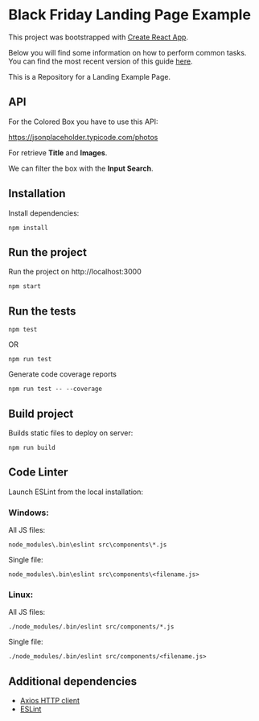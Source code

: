 # Black Friday Landing Page Example

This project was bootstrapped with [Create React App](https://github.com/facebookincubator/create-react-app).

Below you will find some information on how to perform common tasks.<br>
You can find the most recent version of this guide [here](https://github.com/facebookincubator/create-react-app/blob/master/packages/react-scripts/template/README.md).

This is a Repository for a Landing Example Page.

## API

For the Colored Box you have to use this API:

https://jsonplaceholder.typicode.com/photos

For retrieve __Title__ and __Images__.

We can filter the box with the __Input Search__.

## Installation

Install dependencies:

    npm install

## Run the project

Run the project on http://localhost:3000

    npm start

## Run the tests

    npm test

OR

    npm run test

Generate code coverage reports

    npm run test -- --coverage

## Build project

Builds static files to deploy on server:

    npm run build

## Code Linter

Launch ESLint from the local installation:

### Windows:

All JS files:

    node_modules\.bin\eslint src\components\*.js

Single file:

    node_modules\.bin\eslint src\components\<filename.js>

### Linux:

All JS files:

    ./node_modules/.bin/eslint src/components/*.js

Single file:

    ./node_modules/.bin/eslint src/components/<filename.js>

## Additional dependencies

- [Axios HTTP client](https://github.com/axios/axios)
- [ESLint](https://eslint.org/)
